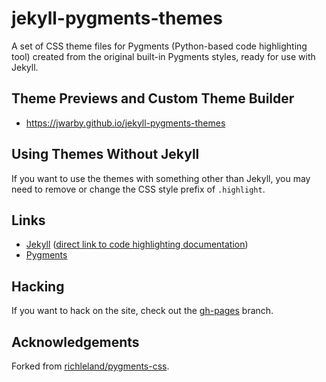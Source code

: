 # jekyll-pygments-themes

A set of CSS theme files for Pygments (Python-based code highlighting tool)
created from the original built-in Pygments styles, ready for use with Jekyll.

## Theme Previews and Custom Theme Builder
- <https://jwarby.github.io/jekyll-pygments-themes>

## Using Themes Without Jekyll
If you want to use the themes with something other than Jekyll, you may need to
remove or change the CSS style prefix of `.highlight`.

## Links

- [Jekyll](http://jekyllrb.com/) ([direct link to code highlighting documentation](http://jekyllrb.com/docs/templates/#code-snippet-highlighting))
- [Pygments](http://pygments.org)

## Hacking

If you want to hack on the site, check out the [gh-pages](https://github.com/jwarby/jekyll-pygments-themes/tree/gh-pages) branch.

## Acknowledgements
Forked from [richleland/pygments-css](https://github.com/richleland/pygments-css).
